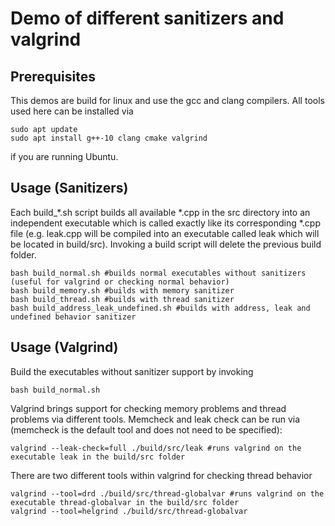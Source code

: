 # Demo of different sanitizers and valgrind

## Prerequisites

This demos are build for linux and use the gcc and clang compilers. All tools
used here can be installed via

```
sudo apt update
sudo apt install g++-10 clang cmake valgrind
```

if you are running Ubuntu. 

## Usage (Sanitizers)

Each build_*.sh script builds all available *.cpp in the src directory into an independent
executable which is called exactly like its corresponding *.cpp file (e.g. leak.cpp will
be compiled into an executable called leak which will be located in build/src). Invoking a
build script will delete the previous build folder.

```
bash build_normal.sh #builds normal executables without sanitizers (useful for valgrind or checking normal behavior)
bash build_memory.sh #builds with memory sanitizer
bash build_thread.sh #builds with thread sanitizer
bash build_address_leak_undefined.sh #builds with address, leak and undefined behavior sanitizer
```

## Usage (Valgrind)

Build the executables without sanitizer support by invoking 

```
bash build_normal.sh 
```

Valgrind brings support for checking memory problems and thread problems via different tools.
Memcheck and leak check can be run via (memcheck is the default tool and does not need to be specified):

```
valgrind --leak-check=full ./build/src/leak #runs valgrind on the executable leak in the build/src folder 
```

There are two different tools within valgrind for checking thread behavior

```
valgrind --tool=drd ./build/src/thread-globalvar #runs valgrind on the executable thread-globalvar in the build/src folder 
valgrind --tool=helgrind ./build/src/thread-globalvar
```
